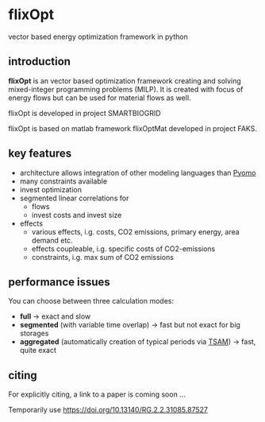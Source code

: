 # flixOpt
vector based energy optimization framework in python
## introduction
**flixOpt** is an vector based optimization framework creating and solving mixed-integer programming problems (MILP). It is created with focus of energy flows but can be used for material flows as well.

flixOpt is developed in project SMARTBIOGRID

flixOpt is based on matlab framework flixOptMat developed in project FAKS.
## key features
  * architecture allows integration of other modeling languages than [Pyomo](http://www.pyomo.org/)
  * many constraints available
  * invest optimization
  * segmented linear correlations for
    * flows
    * invest costs and invest size
  * effects 
    * various effects, i.g. costs, CO2 emissions, primary energy, area demand etc.
    * effects coupleable, i.g. specific costs of CO2-emissions
    * constraints, i.g. max sum of CO2 emissions

## performance issues
You can choose between three calculation modes:
  * **full** -> exact and slow
  * **segmented** (with variable time overlap) -> fast but not exact for big storages
  * **aggregated** (automatically creation of typical periods via [TSAM](https://github.com/FZJ-IEK3-VSA/tsam "more info")) -> fast, quite exact
## citing
For explicitly citing, a link to a paper is coming soon ...

Temporarily use <https://doi.org/10.13140/RG.2.2.31085.87527>
